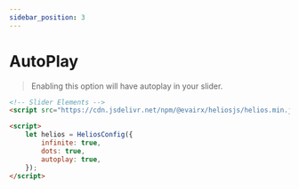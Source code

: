 ```yaml
---
sidebar_position: 3
---
```


# AutoPlay

> Enabling this option will have autoplay in your slider.

```html title="index.html" {8}
<!-- Slider Elements -->
<script src="https://cdn.jsdelivr.net/npm/@evairx/heliosjs/helios.min.js"></script>

<script>
    let helios = HeliosConfig({
        infinite: true,
        dots: true,
        autoplay: true,
    });
</script>
```